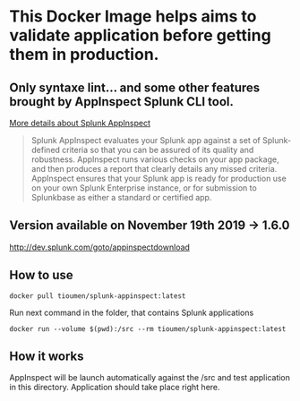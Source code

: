 # This Docker Image helps aims to validate application before getting them in production.
## Only syntaxe lint... and some other features brought by AppInspect Splunk CLI tool.

[More details about Splunk AppInspect](http://dev.splunk.com/view/appinspect/SP-CAAAE9U)

> Splunk AppInspect evaluates your Splunk app against a set of Splunk-defined
criteria so that you can be assured of its quality and robustness. AppInspect
runs various checks on your app package, and then produces a report that clearly
details any missed criteria. AppInspect ensures that your Splunk app is ready
for production use on your own Splunk Enterprise instance, or for submission
to Splunkbase as either a standard or certified app.

## Version available on November 19th 2019 -> 1.6.0
http://dev.splunk.com/goto/appinspectdownload

## How to use

```
docker pull tioumen/splunk-appinspect:latest

```

Run next command in the folder, that contains Splunk applications

```
docker run --volume $(pwd):/src --rm tioumen/splunk-appinspect:latest
```

## How it works

AppInspect will be launch automatically against the /src and test application in this directory.
Application should take place right here.
